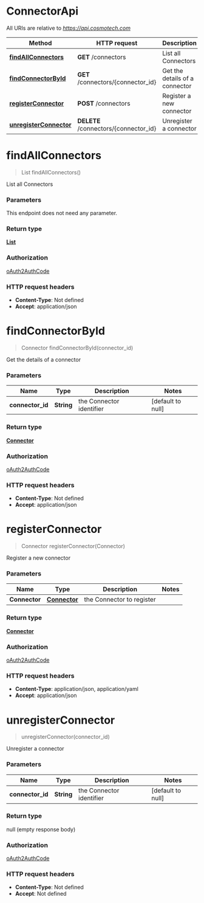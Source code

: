 # ConnectorApi

All URIs are relative to *https://api.cosmotech.com*

Method | HTTP request | Description
------------- | ------------- | -------------
[**findAllConnectors**](ConnectorApi.md#findAllConnectors) | **GET** /connectors | List all Connectors
[**findConnectorById**](ConnectorApi.md#findConnectorById) | **GET** /connectors/{connector_id} | Get the details of a connector
[**registerConnector**](ConnectorApi.md#registerConnector) | **POST** /connectors | Register a new connector
[**unregisterConnector**](ConnectorApi.md#unregisterConnector) | **DELETE** /connectors/{connector_id} | Unregister a connector


<a name="findAllConnectors"></a>
# **findAllConnectors**
> List findAllConnectors()

List all Connectors

### Parameters
This endpoint does not need any parameter.

### Return type

[**List**](../Models/Connector.md)

### Authorization

[oAuth2AuthCode](../README.md#oAuth2AuthCode)

### HTTP request headers

- **Content-Type**: Not defined
- **Accept**: application/json

<a name="findConnectorById"></a>
# **findConnectorById**
> Connector findConnectorById(connector\_id)

Get the details of a connector

### Parameters

Name | Type | Description  | Notes
------------- | ------------- | ------------- | -------------
 **connector\_id** | **String**| the Connector identifier | [default to null]

### Return type

[**Connector**](../Models/Connector.md)

### Authorization

[oAuth2AuthCode](../README.md#oAuth2AuthCode)

### HTTP request headers

- **Content-Type**: Not defined
- **Accept**: application/json

<a name="registerConnector"></a>
# **registerConnector**
> Connector registerConnector(Connector)

Register a new connector

### Parameters

Name | Type | Description  | Notes
------------- | ------------- | ------------- | -------------
 **Connector** | [**Connector**](../Models/Connector.md)| the Connector to register |

### Return type

[**Connector**](../Models/Connector.md)

### Authorization

[oAuth2AuthCode](../README.md#oAuth2AuthCode)

### HTTP request headers

- **Content-Type**: application/json, application/yaml
- **Accept**: application/json

<a name="unregisterConnector"></a>
# **unregisterConnector**
> unregisterConnector(connector\_id)

Unregister a connector

### Parameters

Name | Type | Description  | Notes
------------- | ------------- | ------------- | -------------
 **connector\_id** | **String**| the Connector identifier | [default to null]

### Return type

null (empty response body)

### Authorization

[oAuth2AuthCode](../README.md#oAuth2AuthCode)

### HTTP request headers

- **Content-Type**: Not defined
- **Accept**: Not defined


